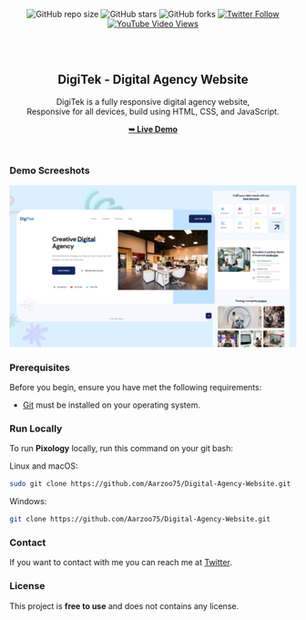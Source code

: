 <div align="center">
  
  ![GitHub repo size](https://img.shields.io/github/repo-size/Aarzoo75/Digital-Agency-Website)
  ![GitHub stars](https://img.shields.io/github/stars/Aarzoo75/Digital-Agency-Website?style=social)
  ![GitHub forks](https://img.shields.io/github/forks/Aarzoo75/Digital-Agency-Website?style=social)
  [![Twitter Follow](https://img.shields.io/twitter/follow/Aarzoo75?style=social)](https://twitter.com/intent/follow?screen_name=Aarzoo75)
  [![YouTube Video Views](https://img.shields.io/youtube/views/olASpEtIwRY?style=social)](https://www.youtube.com/channel/UCSm-oKFIIqTHnXnVQoS5TOQ)

  <br />
  <br />

  <h2 align="center">DigiTek - Digital Agency Website</h2>

  DigiTek is a fully responsive digital agency website, <br />Responsive for all devices, build using HTML, CSS, and JavaScript.

  <a href="https://codewithsadee.github.io/pixology/"><strong>➥ Live Demo</strong></a>

</div>

<br />

### Demo Screeshots

![preview img](/preview.png)

### Prerequisites

Before you begin, ensure you have met the following requirements:

* [Git](https://git-scm.com/downloads "Download Git") must be installed on your operating system.

### Run Locally

To run **Pixology** locally, run this command on your git bash:

Linux and macOS:

```bash
sudo git clone https://github.com/Aarzoo75/Digital-Agency-Website.git
```

Windows:

```bash
git clone https://github.com/Aarzoo75/Digital-Agency-Website.git
```

### Contact

If you want to contact with me you can reach me at [Twitter](https://www.twitter.com/Aarzoo75).

### License

This project is **free to use** and does not contains any license.
